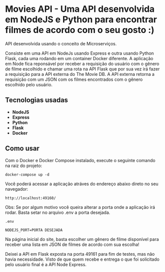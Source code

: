 # Movies API - Uma API desenvolvida em NodeJS e Python para encontrar filmes de acordo com o seu gosto :)

API desenvolvida usando o conceito de Microserviços.

Consiste em uma API em NodeJs usando Express e outra usando Python Flask, cada uma rodando em um container Docker diferente.
A aplicação em Node fica reponsável por receber a requisição do usuário com o gênero de filme escolhido e chamar uma rota na API Flask que por sua vez irá
fazer a requisição para a API externa do The Movie DB. A API externa retorna a requisição com um JSON com os filmes encontrados com o gênero escolhido pelo usuário.

## Tecnologias usadas

* **NodeJS**
*  **Express**
*  **Python**
*  **Flask**
*  **Docker**

## Como usar

Com o Docker e Docker Compose instalado, execute o seguinte comando na raiz do projeto:

```
docker-compose up -d
```

Você poderá acessar a aplicação atráves do endereço abaixo direto no seu navegador:

```
http://localhost:49160/
```
Obs: Se por algum motivo você queira alterar a porta onde a aplicação irá rodar. Basta setar no arquivo .env a porta desejada.

```
.env

NODEJS_PORT=PORTA DESEJADA
```

Na página inicial do site, basta escolher um gênero de filme disponível para receber uma lista em JSON de filmes de acordo com sua escolha!

Deixei a API em Flask exposta na porta 49161 para fim de testes, mas não havia necessidade. Visto de que quem recebe e entrega o que foi solicitado pelo usuário
final é a API Node Express.

